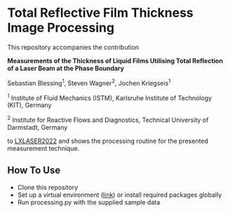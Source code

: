 # Total Reflective Film Thickness Image Processing

This repository accompanies the contribution

**Measurements of the Thickness of Liquid Films Utilising Total Reflection of a Laser Beam at the Phase Boundary**

Sebastian Blessing<sup>1</sup>, Steven Wagner<sup>2</sup>, Jochen Kriegseis<sup>1</sup>

<sup>1</sup> Institute of Fluid Mechanics (ISTM), Karlsruhe Institute of Technology (KIT), Germany

<sup>2</sup> Institute for Reactive Flows and Diagnostics, Technical University of Darmstadt, Germany

to [LXLASER2022](http://www.lisbon-lasersymposium.org/LXLASER2022) and shows the processing routine for the presented measurement technique.

## How To Use
* Clone this repository
* Set up a virtual environment ([link](https://docs.python.org/3/library/venv.html)) or install required packages globally
* Run processing.py with the supplied sample data



